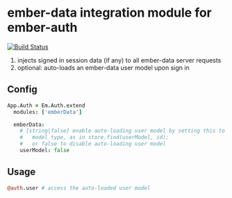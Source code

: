 # ember-data integration module for ember-auth

[![Build Status](https://secure.travis-ci.org/heartsentwined/ember-auth-module-ember-data.png)](http://travis-ci.org/heartsentwined/ember-auth-module-ember-data)

1. injects signed in session data (if any) to all ember-data server requests
2. optional: auto-loads an ember-data user model upon sign in

## Config

```coffeescript
App.Auth = Em.Auth.extend
  modules: ['emberData']

  emberData:
    # [string|false] enable auto-loading user model by setting this to a
    #   model type, as in store.find(userModel, id);
    #   or false to disable auto-loading user model
    userModel: false
```

## Usage

```coffeescript
@auth.user # access the auto-loaded user model
```
